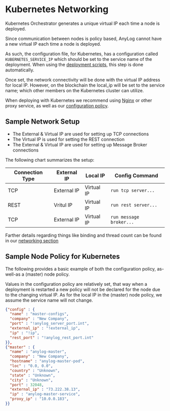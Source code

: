 # Kubernetes Networking

Kubernetes Orchestrator generates a unique virtual IP each time a node is deployed. 

Since communication between nodes is policy based, AnyLog cannot have a new virtual IP each time a node is deployed. 

As such, the configuration file, for Kubernetes, has a configuration called `KUBERNETES_SERVICE_IP` which should be set 
to the service name of the deployment. When using the [deployment scripts](deploying_node.md), this step is done 
automatically. 

Once set, the network connectivity will be done with the virtual IP address for local IP. However, on the blockchain the 
local_ip will be set to the service name; which other members on the Kubernetes cluster can utilize.

When deploying with Kubernetes we recommend using [Nginx](https://www.nginx.com/) or other proxy service, as well as our
[configuration policy](../../policies.md).

## Sample Network Setup 
* The External & Virtual IP are used for setting up TCP connections
* The Virtual IP is used for setting the REST connection
* The External & Virtual IP are used for setting up Message Broker connections

The following chart summarizes the setup:

| Connection Type	 | External IP |Local IP	| Config Command          |
|------------------|-------------|-----------|-------------------------|
| TCP              | External IP | Virtual IP | `run tcp server...`     |
| REST             | Vritul IP   | Virtual IP | `run rest server...`    |
| TCP              | External IP | Virtual IP | `run message broker...` |

Farther details regarding things like binding and thread count can be found in our [networking section](../../network%20configuration.md)

## Sample Node Policy for Kubernetes
The following provides a basic example of both the configuration policy, as-well-as a (master) node policy. 

Values in the configuration policy are relatively set, that way when a deployment is restarted a new policy will not be
declared for the node due to the changing virtual IP. As for the local IP in the (master) node policy, we assume the 
service name will not change. 


```json 
{"config" : {
  "name" : "master-configs",
  "company" : "New Company",
  "port" : "!anylog_server_port.int",
  "external_ip" : "!external_ip",
  "ip" : "!ip",
  "rest_port" : "!anylog_rest_port.int"
}},
{"master" : {
  "name" : "anylog-master",
  "company" : "New Company",
  "hostname" : "anylog-master-pod", 
  "loc" : "0.0, 0.0",
  "country" : "Unknown",
  "state" : "Unknown",
  "city" : "Unknown",
  "port" : 32048,
  "external_ip" : "73.222.38.13",
  "ip" : "anylog-master-service",
  "proxy_ip" : "10.0.0.183",
}}
```


